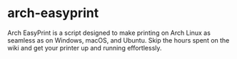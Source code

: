 # arch-easyprint
Arch EasyPrint is a script designed to make printing on Arch Linux as seamless as on Windows, macOS, and Ubuntu. Skip the hours spent on the wiki and get your printer up and running effortlessly.
